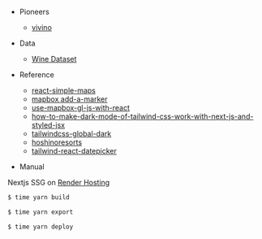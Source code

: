 - Pioneers

  - [vivino](https://www.vivino.com/)

- Data

  - [Wine Dataset](https://gist.github.com/tijptjik/9408623)

- Reference

  - [react-simple-maps](https://www.react-simple-maps.io/docs/getting-started/)
  - [mapbox add-a-marker](https://docs.mapbox.com/mapbox-gl-js/example/add-a-marker/)
  - [use-mapbox-gl-js-with-react](https://docs.mapbox.com/jp/help/tutorials/use-mapbox-gl-js-with-react/?size=n_10_n)
  - [how-to-make-dark-mode-of-tailwind-css-work-with-next-js-and-styled-jsx](https://stackoverflow.com/questions/68115888/how-to-make-dark-mode-of-tailwind-css-work-with-next-js-and-styled-jsx)
  - [tailwindcss-global-dark](https://github.com/bryanmylee/tailwindcss-global-dark)
  - [hoshinoresorts](https://www.hoshinoresorts.com/)
  - [tailwind-react-datepicker](https://github.com/msnegurski/tailwind-react-datepicker)

- Manual

Nextjs SSG on [Render Hosting](https://render.com/docs/redirects-rewrites)

```bash
$ time yarn build

$ time yarn export

$ time yarn deploy
```
